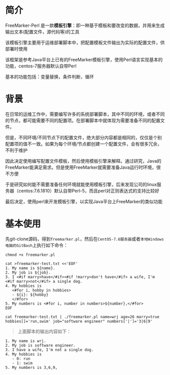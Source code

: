 # 简介

FreeMarker-Perl 是一款**模板引擎**：即一种基于模板和要改变的数据，并用来生成输出文本(配置文件，源代码等)的工具

该模板引擎主要用于运维部署脚本中，把配置模板文件输出为实际的配置文件，供部署时使用

该框架是参考Java平台上已有的FreeMarker模板引擎，使用Perl语言实现基本的功能，centos-7服务器默认自带Perl

基本的功能包括：变量替换，条件判断，循环

# 背景

在日常的运维工作中，需要编写许多的系统部署脚本，其中不同的环境，或者不同的节点，都可能需要不同的配置项。在部署脚本中就体现为需要准备不同的配置文件。

但是，不同环境/不同节点下的配置文件，绝大部分内容都是相同的，仅仅是个别配置项的值不一致。如果为每个环境/节点都创建一个配置文件，会有很多冗余，不利于维护

因此决定使用编写配置文件模板，然后使用模板引擎来解释。通过研究，Java的FreeMarker能满足需求。但是使用FreeMarker就需要准备Java运行时环境，很不方便

于是研究如何能不需要准备任何环境就能使用模板引擎，后来发现公司的linux服务器（centos:7.6.1810）默认自带Perl-5，而且perl对正则表达式的支持比较好

最后决定，使用perl来开发模板引擎，以实现Java平台上FreeMarker的类似功能

# 基本使用

先git-clone源码，得到`freemarker.pl`，然后在`CentOS-7.6服务器`或者`本地Windows电脑的GitBash`上执行如下命令：

```shell
chmod +x freemarker.pl

cat >freemarker-test.txt <<'EOF'
1. My name is ${name}.
2. My job is ${job}.
3. I <#if marry>have</#if><#if !marry>don't have</#if> a wife, I'm <#if marry>not</#if> a single dog.
4. My hobbies is
   <#for i, hobby in hobbies>
   - ${i}: ${hobby}
   </#for>
5. My numbers is <#for i, number in numbers>${number},</#for>
EOF

cat freemarker-test.txt | ./freemarker.pl name=wrj age=26 marry=true hobbies[]='run,swim' job="software engineer" numbers['|']='3|6|9'
```

> 上面脚本的输出内容如下：

```
1. My name is wrj.
2. My job is software engineer.
3. I have a wife, I'm not a single dog.
4. My hobbies is
   - 0: run
   - 1: swim
5. My numbers is 3,6,9,
```
